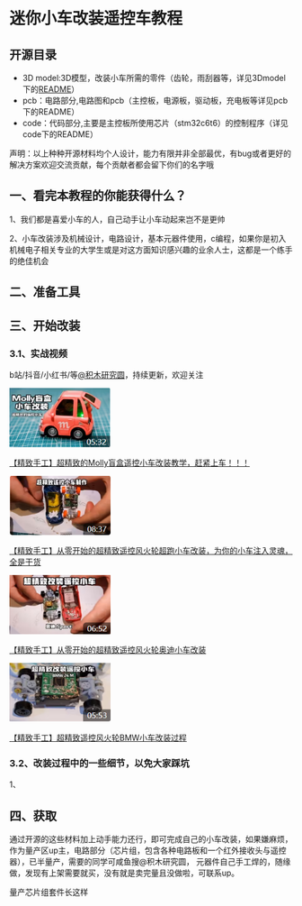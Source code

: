 # 迷你小车改装遥控车教程

## 开源目录

- 3D model:3D模型，改装小车所需的零件（齿轮，雨刮器等，详见3Dmodel下的[README](/code/README.md)）
- pcb：电路部分,电路图和pcb（主控板，电源板，驱动板，充电板等详见pcb下的README）
- code：代码部分,主要是主控板所使用芯片（stm32c6t6）的控制程序（详见code下的README）

声明：以上种种开源材料均个人设计，能力有限并非全部最优，有bug或者更好的解决方案欢迎交流贡献，每个贡献者都会留下你们的名字哦

## 一、看完本教程的你能获得什么？

1、我们都是喜爱小车的人，自己动手让小车动起来岂不是更帅

2、小车改装涉及机械设计，电路设计，基本元器件使用，c编程，如果你是初入机械电子相关专业的大学生或是对这方面知识感兴趣的业余人士，这都是一个练手的绝佳机会

## 二、准备工具

## 三、开始改装

### 3.1、实战视频

b站/抖音/小红书/等[@积木研究圆](https://space.bilibili.com/6888083?spm_id_from=333.1007.0.0)，持续更新，欢迎关注

<img src="./docs/mollycar.png" width="180" height="105" >

[【精致手工】超精致的Molly盲盒遥控小车改装教学，赶紧上车！！！](https://www.bilibili.com/video/BV1tP4y1i7FT/?spm_id_from=333.999.0.0&vd_source=89cad0e1890ff49027d6a9f92e9147a6)

<img src="./docs/car20221013.png" width="180" height="105"> 

[【精致手工】从零开始的超精致遥控风火轮超跑小车改装，为你的小车注入灵魂，全是干货](https://www.bilibili.com/video/BV1Wg411a7io/?spm_id_from=333.999.0.0&vd_source=89cad0e1890ff49027d6a9f92e9147a6)

<img src="./docs/car20220912.png" width="180" height="105">

[【精致手工】从零开始的超精致遥控风火轮奥迪小车改装](https://www.bilibili.com/video/BV1X14y1e7VX/?spm_id_from=333.999.0.0&vd_source=89cad0e1890ff49027d6a9f92e9147a6)

<img src="./docs/car20220819.png" width="180" height="105"> 

[【精致手工】超精致遥控风火轮BMW小车改装过程](https://www.bilibili.com/video/BV1zN4y1F7QH/?spm_id_from=333.999.0.0&vd_source=89cad0e1890ff49027d6a9f92e9147a6)

### 3.2、改装过程中的一些细节，以免大家踩坑

1、

## 四、获取

通过开源的这些材料加上动手能力还行，即可完成自己的小车改装，如果嫌麻烦，作为量产区up主，电路部分（芯片组，包含各种电路板和一个红外接收头与遥控器），已半量产，需要的同学可咸鱼搜@积木研究圆，
元器件自己手工焊的，随缘做，发现有上架需要就买，没有就是卖完量且没做啦，可联系up。

量产芯片组套件长这样